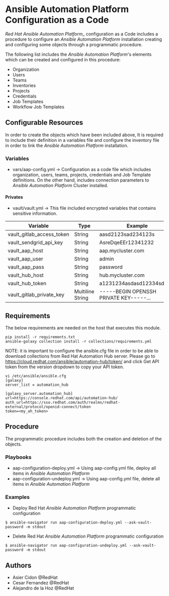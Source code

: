 # Ansible Automation Platform Configuration as a Code

_Red Hat Ansible Automation Platform__ configuration as a Code includes a procedure to configure an _Ansible Automation Platform_ installation creating and configuring some objects through a programmatic procedure. 

The following list includes the _Ansible Automation Platform_'s elements which can be created and configured in this procedure:

-   Organization
-   Users
-   Teams
-   Inventories
-   Projects
-   Credentials
-   Job Templates
-   Workflow Job Templates

## Configurable Resources

In order to create the objects which have been included above, It is required to include their definition in a variables file and configure the inventory file in order to link the _Ansible Automation Platform_ installation.

### Variables

- vars/aap-config.yml -> Configuration as a code file which includes organization, users, teams, projects, credentials and Job Template definitions. On the other hand, includes connection parameters to _Ansible Automation Platform_ Cluster installed.

#### Privates

- vault/vault.yml -> This file included encrypted variables that contains sensitive information.

| Variable                  | Type             | Example                                |
| ------------------------- | ---------------- | -------------------------------------- |
| vault_gitlab_access_token | String           | aasd2123sad234123s                     |
| vault_sendgrid_api_key    | String           | AsreDqeEEr12341232                     |
| vault_aap_host            | String           | aap.mycluster.com                      |
| vault_aap_user            | String           | admin                                  |
| vault_aap_pass            | String           | password                               |
| vault_hub_host            | String           | hub.mycluster.com                      |
| vault_hub_token           | String           | a1231234asdasd12334sddsf1              |
| vault_gitlab_private_key  | Multiline String | -----BEGIN OPENSSH PRIVATE KEY-----... |

## Requirements

The below requirements are needed on the host that executes this module.

```$bash
pip install -r requirements.txt
ansible-galaxy collection install -r collections/requirements.yml
```

NOTE: it is important to configure the ansible.cfg file in order to be able to download collections from Red Hat Automation Hub server. Please go to https://cloud.redhat.com/ansible/automation-hub/token/ and click Get API token from the version dropdown to copy your API token.

```$bash
vi /etc/ansible/ansible.cfg
[galaxy]
server_list = automation_hub

[galaxy_server.automation_hub]
url=https://console.redhat.com/api/automation-hub/
auth_url=https://sso.redhat.com/auth/realms/redhat-external/protocol/openid-connect/token
token=<my_ah_token>
```

## Procedure

The programmatic procedure includes both the creation and deletion of the objects.

### Playbooks

-   aap-configuration-deploy.yml -> Using aap-config.yml file, deploy all items in _Ansible Automation Platform_
-   aap-configuration-undeploy.yml -> Using aap-config.yml file, delete all items in _Ansible Automation Platform_

### Examples

-   Deploy Red Hat _Ansible Automation Platform_ programmatic configuration
```
$ ansible-navigator run aap-configuration-deploy.yml --ask-vault-password -m stdout
```

-   Delete Red Hat _Ansible Automation Platform_ programmatic configuration
```
$ ansible-navigator run aap-configuration-undeploy.yml --ask-vault-password -m stdout
```

## Authors

- Asier Cidon @RedHat
- Cesar Fernandez @RedHat
- Alejandro de la Hoz @RedHat
